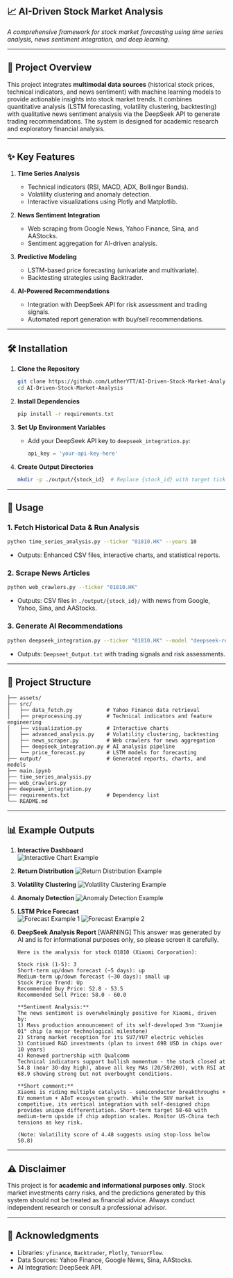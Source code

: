 ## 📈 AI-Driven Stock Market Analysis  
*A comprehensive framework for stock market forecasting using time series analysis, news sentiment integration, and deep learning.*

---

## 📖 Project Overview  
This project integrates **multimodal data sources** (historical stock prices, technical indicators, and news sentiment) with machine learning models to provide actionable insights into stock market trends. It combines quantitative analysis (LSTM forecasting, volatility clustering, backtesting) with qualitative news sentiment analysis via the DeepSeek API to generate trading recommendations. The system is designed for academic research and exploratory financial analysis.

---

## ✨ Key Features  
1. **Time Series Analysis**  
   - Technical indicators (RSI, MACD, ADX, Bollinger Bands).  
   - Volatility clustering and anomaly detection.  
   - Interactive visualizations using Plotly and Matplotlib.  

2. **News Sentiment Integration**  
   - Web scraping from Google News, Yahoo Finance, Sina, and AAStocks.  
   - Sentiment aggregation for AI-driven analysis.  

3. **Predictive Modeling**  
   - LSTM-based price forecasting (univariate and multivariate).  
   - Backtesting strategies using Backtrader.  

4. **AI-Powered Recommendations**  
   - Integration with DeepSeek API for risk assessment and trading signals.  
   - Automated report generation with buy/sell recommendations.  

---

## 🛠️ Installation  
1. **Clone the Repository**  
   ```bash  
   git clone https://github.com/LutherYTT/AI-Driven-Stock-Market-Analysis.git
   cd AI-Driven-Stock-Market-Analysis
   ```  

2. **Install Dependencies**  
   ```bash  
   pip install -r requirements.txt  
   ```  

3. **Set Up Environment Variables**  
   - Add your DeepSeek API key to `deepseek_integration.py`:  
     ```python  
     api_key = 'your-api-key-here'  
     ```  

4. **Create Output Directories**  
   ```bash  
   mkdir -p ./output/{stock_id}  # Replace {stock_id} with target ticker (e.g., 01810)  
   ```  

---

## 🚀 Usage  

### 1. Fetch Historical Data & Run Analysis  
```bash  
python time_series_analysis.py --ticker "01810.HK" --years 10  
```  
- Outputs: Enhanced CSV files, interactive charts, and statistical reports.  

### 2. Scrape News Articles  
```bash  
python web_crawlers.py --ticker "01810.HK" 
```  
- Outputs: CSV files in `./output/{stock_id}/` with news from Google, Yahoo, Sina, and AAStocks.  

### 3. Generate AI Recommendations  
```bash  
python deepseek_integration.py --ticker "01810.HK" --model "deepseek-reasoner"
```  
- Outputs: `Deepseet_Output.txt` with trading signals and risk assessments.  

---

## 📂 Project Structure  
```
├── assets/
├── src/  
│   ├── data_fetch.py           # Yahoo Finance data retrieval  
│   ├── preprocessing.py        # Technical indicators and feature engineering  
│   ├── visualization.py        # Interactive charts  
│   ├── advanced_analysis.py    # Volatility clustering, backtesting  
│   ├── news_scraper.py         # Web crawlers for news aggregation  
│   ├── deepseek_integration.py # AI analysis pipeline  
│   └── price_forecast.py       # LSTM models for forecasting  
├── output/                     # Generated reports, charts, and models
├── main.ipynb
├── time_series_analysis.py
├── web_crawlers.py
├── deepseek_integration.py
├── requirements.txt            # Dependency list  
└── README.md  
```  

---

## 📊 Example Outputs  
1. **Interactive Dashboard**  
   ![Interactive Chart Example](https://github.com/LutherYTT/AI-Driven-Stock-Market-Analysis/blob/main/asstes/interactive_chart.gif)  

2. **Return Distribution**
   ![Return Distribution Example](https://github.com/LutherYTT/AI-Driven-Stock-Market-Analysis/blob/main/output/01810/return_distribution_20250521.png)

3. **Volatility Clustering**
   ![Volatility Clustering Example](https://github.com/LutherYTT/AI-Driven-Stock-Market-Analysis/blob/main/output/01810/volatility_clustering_20250521.png)

4. **Anomaly Detection**
   ![Anomaly Detection Example](https://github.com/LutherYTT/AI-Driven-Stock-Market-Analysis/blob/main/output/01810/anomaly_detection_20250521.png)

5. **LSTM Price Forecast**  
   ![Forecast Example 1](https://github.com/LutherYTT/AI-Driven-Stock-Market-Analysis/blob/main/asstes/single-feature_lstm.png)
   ![Forecast Example 2](https://github.com/LutherYTT/AI-Driven-Stock-Market-Analysis/blob/main/asstes/multifeature_lstm.png)  

6. **DeepSeek Analysis Report**
   [WARNING] This answer was generated by AI and is for informational purposes only, so please screen it carefully.
   ```
   Here is the analysis for stock 01810 (Xiaomi Corporation):
   
   Stock risk (1-5): 3  
   Short-term up/down forecast (~5 days): up  
   Medium-term up/down forecast (~30 days): small up  
   Stock Price Trend: Up  
   Recommended Buy Price: 52.8 - 53.5  
   Recommended Sell Price: 58.0 - 60.0  
   
   **Sentiment Analysis:**  
   The news sentiment is overwhelmingly positive for Xiaomi, driven by:  
   1) Mass production announcement of its self-developed 3nm "Xuanjie O1" chip (a major technological milestone)  
   2) Strong market reception for its SU7/YU7 electric vehicles  
   3) Continued R&D investments (plan to invest 69B USD in chips over 10 years)  
   4) Renewed partnership with Qualcomm  
   Technical indicators support bullish momentum - the stock closed at 54.8 (near 30-day high), above all key MAs (20/50/200), with RSI at 68.9 showing strong but not overbought conditions.  
   
   **Short comment:**  
   Xiaomi is riding multiple catalysts - semiconductor breakthroughs + EV momentum + AIoT ecosystem growth. While the SUV market is competitive, its vertical integration with self-designed chips provides unique differentiation. Short-term target 58-60 with medium-term upside if chip adoption scales. Monitor US-China tech tensions as key risk.  
   
   (Note: Volatility score of 4.48 suggests using stop-loss below 50.8)
   ```  

---

## ⚠️ Disclaimer  
This project is for **academic and informational purposes only**. Stock market investments carry risks, and the predictions generated by this system should not be treated as financial advice. Always conduct independent research or consult a professional advisor.  

---

## 🙌 Acknowledgments  
- Libraries: `yfinance`, `Backtrader`, `Plotly`, `TensorFlow`.  
- Data Sources: Yahoo Finance, Google News, Sina, AAStocks.  
- AI Integration: DeepSeek API.
